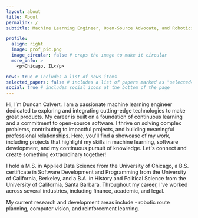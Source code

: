 ```yaml
---
layout: about
title: About
permalink: /
subtitle: Machine Learning Engineer, Open-Source Advocate, and Robotics Nerd

profile:
  align: right
  image: prof_pic.png
  image_circular: false # crops the image to make it circular
  more_info: >
    <p>Chicago, IL</p>

news: true # includes a list of news items
selected_papers: false # includes a list of papers marked as "selected={true}"
social: true # includes social icons at the bottom of the page
---
```


Hi, I’m Duncan Calvert. I am a passionate machine learning engineer dedicated to exploring and integrating cutting-edge technologies to make great products. My career is built on a foundation of continuous learning and a commitment to open-source software. I thrive on solving complex problems, contributing to impactful projects, and building meaningful professional relationships. Here, you'll find a showcase of my work, including projects that highlight my skills in machine learning, software development, and my continuous pursuit of knowledge. Let's connect and create something extraordinary together!

I hold a M.S. in Applied Data Science from the University of Chicago, a B.S. certificate in Software Development and Programming from the University of California, Berkeley, and a B.A. in History and Political Science from the University of California, Santa Barbara. Throughout my career, I've worked across several industries, including finance, academic, and legal.

My current research and development areas include - robotic route planning, computer vision, and reinforcement learning.


